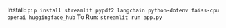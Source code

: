 Install:
```pip install streamlit pypdf2 langchain python-dotenv faiss-cpu openai huggingface_hub```
To Run:
```streamlit run app.py```